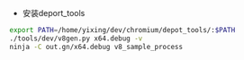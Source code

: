 * 安装deport_tools

```bash
export PATH=/home/yixing/dev/chromium/depot_tools/:$PATH
./tools/dev/v8gen.py x64.debug -v
ninja -C out.gn/x64.debug v8_sample_process
```
